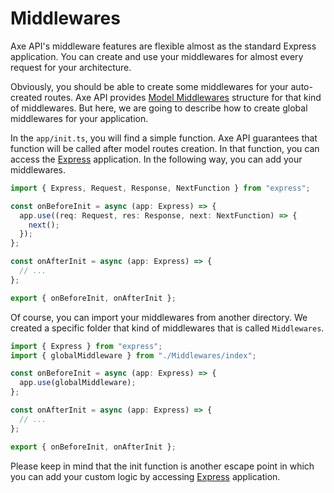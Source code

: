 # Middlewares

Axe API's middleware features are flexible almost as the standard Express application. You can create and use your middlewares for almost every request for your architecture.

Obviously, you should be able to create some middlewares for your auto-created routes. Axe API provides [Model Middlewares](/basics/models/index.html#middlewares) structure for that kind of middlewares. But here, we are going to describe how to create global middlewares for your application.

In the `app/init.ts`, you will find a simple function. Axe API guarantees that function will be called after model routes creation. In that function, you can access the <a href="https://expressjs.com/en/starter/hello-world.html" target="_blank" rel="noreferrer">Express</a> application. In the following way, you can add your middlewares.

```ts
import { Express, Request, Response, NextFunction } from "express";

const onBeforeInit = async (app: Express) => {
  app.use((req: Request, res: Response, next: NextFunction) => {
    next();
  });
};

const onAfterInit = async (app: Express) => {
  // ...
};

export { onBeforeInit, onAfterInit };
```

Of course, you can import your middlewares from another directory. We created a specific folder that kind of middlewares that is called `Middlewares`.

```ts
import { Express } from "express";
import { globalMiddleware } from "./Middlewares/index";

const onBeforeInit = async (app: Express) => {
  app.use(globalMiddleware);
};

const onAfterInit = async (app: Express) => {
  // ...
};

export { onBeforeInit, onAfterInit };
```

Please keep in mind that the init function is another escape point in which you can add your custom logic by accessing <a href="https://expressjs.com/" target="_blank" rel="noreferrer">Express</a> application.
